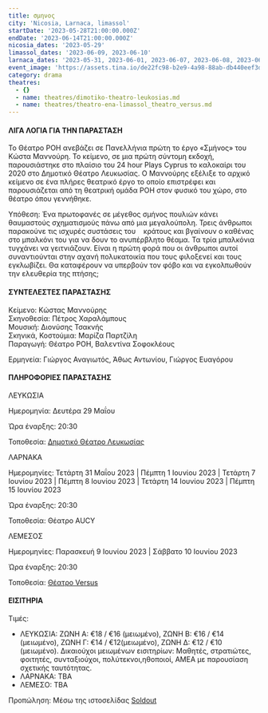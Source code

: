 ```yaml
---
title: σμηνος
city: 'Nicosia, Larnaca, limassol'
startDate: '2023-05-28T21:00:00.000Z'
endDate: '2023-06-14T21:00:00.000Z'
nicosia_dates: '2023-05-29'
limassol_dates: '2023-06-09, 2023-06-10'
larnaca_dates: '2023-05-31, 2023-06-01, 2023-06-07, 2023-06-08, 2023-06-14, 2023-06-15'
event_image: 'https://assets.tina.io/de22fc98-b2e9-4a98-88ab-db440eef3dc1/Sminos.jpg'
category: drama
theatres:
  - {}
  - name: theatres/dimotiko-theatro-leukosias.md
  - name: theatres/theatro-ena-limassol_theatro_versus.md
---
```


#### ΛΙΓΑ ΛΟΓΙΑ ΓΙΑ ΤΗΝ ΠΑΡΑΣΤΑΣΗ

Το Θέατρο ΡΟΗ ανεβάζει σε Πανελλήνια πρώτη το έργο «Σμήνος» του Κώστα Μαννούρη. Το κείμενο, σε μια πρώτη σύντομη εκδοχή, παρουσιάστηκε στο πλαίσιο του 24 hour Plays Cyprus το  καλοκαίρι του 2020 στο Δημοτικό Θέατρο Λευκωσίας. Ο Μαννούρης εξέλιξε το αρχικό κείμενο σε ένα πλήρες θεατρικό έργο το οποίο επιστρέφει και παρουσιάζεται από τη θεατρική ομάδα ΡΟΗ στον φυσικό του χώρο, στο θέατρο όπου γεννήθηκε.

Υπόθεση: Ένα πρωτοφανές σε μέγεθος σμήνος πουλιών κάνει θαυμαστούς σχηματισμούς πάνω από μια μεγαλούπολη. Τρεις άνθρωποι παρακούνε τις ισχυρές συστάσεις του     κράτους και βγαίνουν ο καθένας στο μπαλκόνι του για να δουν το ανυπέρβλητο θέαμα. Τα τρία μπαλκόνια τυγχάνει να γειτνιάζουν. Είναι η πρώτη
φορά που οι άνθρωποι αυτοί συναντιούνται στην αχανή πολυκατοικία που τους φιλοξενεί και τους εγκλωβίζει. Θα καταφέρουν να υπερβούν τον φόβο και να εγκολπωθούν την ελευθερία της πτήσης;

#### ΣΥΝΤΕΛΕΣΤΕΣ ΠΑΡΑΣΤΑΣΗΣ

Κείμενο: Κώστας Μαννούρης\
Σκηνοθεσία: Πέτρος Χαραλάμπους\
Μουσική: Διονύσης Τσακνής\
Σκηνικά, Κοστούμια: Μαρίζα Παρτζίλη\
Παραγωγή: Θέατρο ΡΟΗ, Βαλεντίνα Σοφοκλέους

Ερμηνεία: Γιώργος Αναγιωτός, Άθως Αντωνίου, Γιώργος Ευαγόρου

#### ΠΛΗΡΟΦΟΡΙΕΣ ΠΑΡΑΣΤΑΣΗΣ

ΛΕΥΚΩΣΙΑ

Ημερομηνία: Δευτέρα 29 Μαΐου

Ώρα έναρξης: 20:30

Τοποθεσία: [Δημοτικό Θέατρο Λευκωσίας](?#map)

ΛΑΡΝΑΚΑ

Ημερομηνίες: Τετάρτη 31 Μαΐου 2023 | Πέμπτη 1 Ιουνίου 2023 | Τετάρτη 7 Ιουνίου 2023 | Πέμπτη 8 Ιουνίου 2023 | Τετάρτη 14 Ιουνίου 2023 | Πέμπτη 15 Ιουνίου 2023 

Ώρα έναρξης: 20:30

Τοποθεσία: Θέατρο AUCY 

ΛΕΜΕΣΟΣ

Ημερομηνίες: Παρασκευή 9 Ιουνίου 2023 | Σάββατο 10 Ιουνίου 2023 

Ώρα έναρξης: 20:30

Τοποθεσία: [Θέατρο Versus](?#map)

#### ΕΙΣΙΤΗΡΙΑ

Τιμές:

* ΛΕΥΚΩΣΙΑ: ΖΩΝΗ A: €18 / €16 (μειωμένο), ΖΩΝΗ B: €16 / €14 (μειωμένο), ΖΩΝΗ Γ: €14 / €12(μειωμένο), ΖΩΝΗ Δ: €12 / €10 (μειωμένο). Δικαιούχοι μειωμένων εισιτηρίων: Μαθητές, στρατιώτες, φοιτητές, συνταξιούχοι, πολύτεκνοι,ηθοποιοί, AMEA με παρουσίαση σχετικής ταυτότητας.
* ΛΑΡΝΑΚΑ: ΤΒΑ 
* ΛΕΜΕΣΟ: TBA

Προπώληση: Μέσω της ιστοσελίδας [Soldout](https://www.soldoutticketbox.com/sminos-nif-may-2023/?lang=el)























